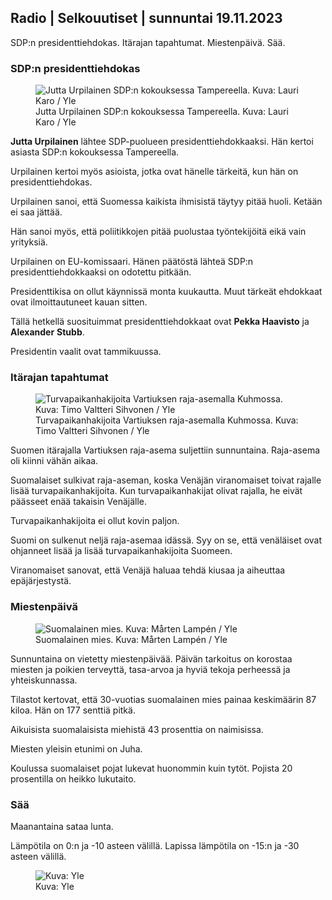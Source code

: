 ## Radio | Selkouutiset | sunnuntai 19.11.2023

SDP:n presidenttiehdokas. Itärajan tapahtumat. Miestenpäivä. Sää.

### SDP:n presidenttiehdokas

<figure>
<img src="https://images.cdn.yle.fi/image/upload/c_crop,h_3078,w_5472,x_0,y_536/ar_1.7777777777777777,c_fill,g_faces,h_675,w_1200/dpr_1.0/q_auto:eco/f_auto/fl_lossy/v1700390392/39-12029436559e5d3e7734" class="aw-zhx2sq hyCAoR" alt="Jutta Urpilainen SDP:n kokouksessa Tampereella. Kuva: Lauri Karo / Yle" />
<figcaption aria-hidden="true"><span>Jutta Urpilainen SDP:n kokouksessa Tampereella.</span><span> Kuva: Lauri Karo / Yle</span></figcaption>
</figure>

**Jutta Urpilainen** lähtee SDP-puolueen presidenttiehdokkaaksi. Hän kertoi asiasta SDP:n kokouksessa Tampereella.

Urpilainen kertoi myös asioista, jotka ovat hänelle tärkeitä, kun hän on presidenttiehdokas.

Urpilainen sanoi, että Suomessa kaikista ihmisistä täytyy pitää huoli. Ketään ei saa jättää.

Hän sanoi myös, että poliitikkojen pitää puolustaa työntekijöitä eikä vain yrityksiä.

Urpilainen on EU-komissaari. Hänen päätöstä lähteä SDP:n presidenttiehdokkaaksi on odotettu pitkään.

Presidenttikisa on ollut käynnissä monta kuukautta. Muut tärkeät ehdokkaat ovat ilmoittautuneet kauan sitten.

Tällä hetkellä suosituimmat presidenttiehdokkaat ovat **Pekka Haavisto** ja **Alexander** **Stubb**.

Presidentin vaalit ovat tammikuussa.

### Itärajan tapahtumat

<figure>
<img src="https://images.cdn.yle.fi/image/upload/c_crop,h_2312,w_4110,x_1360,y_535/ar_1.7777777777777777,c_fill,g_faces,h_675,w_1200/dpr_1.0/q_auto:eco/f_auto/fl_lossy/v1700313355/39-12026836558740e2c62a" class="aw-zhx2sq hyCAoR" alt="Turvapaikanhakijoita Vartiuksen raja-asemalla Kuhmossa. Kuva: Timo Valtteri Sihvonen / Yle" />
<figcaption aria-hidden="true"><span>Turvapaikanhakijoita Vartiuksen raja-asemalla Kuhmossa.</span><span> Kuva: Timo Valtteri Sihvonen / Yle</span></figcaption>
</figure>

Suomen itärajalla Vartiuksen raja-asema suljettiin sunnuntaina. Raja-asema oli kiinni vähän aikaa.

Suomalaiset sulkivat raja-aseman, koska Venäjän viranomaiset toivat rajalle lisää turvapaikanhakijoita. Kun turvapaikanhakijat olivat rajalla, he eivät päässeet enää takaisin Venäjälle.

Turvapaikanhakijoita ei ollut kovin paljon.

Suomi on sulkenut neljä raja-asemaa idässä. Syy on se, että venäläiset ovat ohjanneet lisää ja lisää turvapaikanhakijoita Suomeen.

Viranomaiset sanovat, että Venäjä haluaa tehdä kiusaa ja aiheuttaa epäjärjestystä.

### Miestenpäivä

<figure>
<img src="https://images.cdn.yle.fi/image/upload/c_crop,h_3375,w_6000,x_0,y_164/ar_1.7777777777777777,c_fill,g_faces,h_675,w_1200/dpr_1.0/q_auto:eco/f_auto/fl_lossy/v1700042381/39-1200843655493de62883" class="aw-zhx2sq hyCAoR" alt="Suomalainen mies. Kuva: Mårten Lampén / Yle" />
<figcaption aria-hidden="true"><span>Suomalainen mies.</span><span> Kuva: Mårten Lampén / Yle</span></figcaption>
</figure>

Sunnuntaina on vietetty miestenpäivää. Päivän tarkoitus on korostaa miesten ja poikien terveyttä, tasa-arvoa ja hyviä tekoja perheessä ja yhteiskunnassa.

Tilastot kertovat, että 30-vuotias suomalainen mies painaa keskimäärin 87 kiloa. Hän on 177 senttiä pitkä.

Aikuisista suomalaisista miehistä 43 prosenttia on naimisissa.

Miesten yleisin etunimi on Juha.

Koulussa suomalaiset pojat lukevat huonommin kuin tytöt. Pojista 20 prosentilla on heikko lukutaito.

### Sää

Maanantaina sataa lunta.

Lämpötila on 0:n ja -10 asteen välillä. Lapissa lämpötila on -15:n ja -30 asteen välillä.

<figure>
<img src="https://images.cdn.yle.fi/image/upload/c_crop,h_1080,w_1919,x_0,y_0/ar_1.7777777777777777,c_fill,g_faces,h_675,w_1200/dpr_1.0/q_auto:eco/f_auto/fl_lossy/v1700408413/39-1203034655a2c36dc32d" class="aw-zhx2sq hyCAoR" alt=" Kuva: Yle" />
<figcaption aria-hidden="true"><span> Kuva: Yle</span></figcaption>
</figure>
